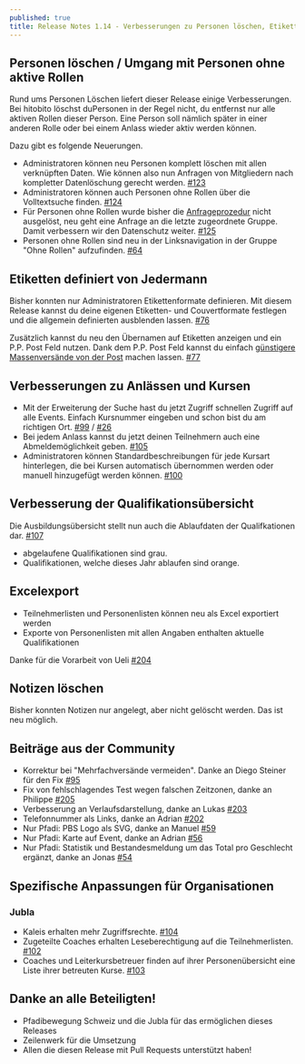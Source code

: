 ```yaml
---
published: true
title: Release Notes 1.14 - Verbesserungen zu Personen löschen, Etiketten und vielem mehr
---
```


## Personen löschen / Umgang mit Personen ohne aktive Rollen

Rund ums Personen Löschen liefert dieser Release einige Verbesserungen.
Bei hitobito löschst duPersonen in der Regel nicht,
du entfernst nur alle aktiven Rollen dieser Person.
Eine Person soll nämlich später in einer anderen Rolle oder bei einem Anlass
wieder aktiv werden können.

Dazu gibt es folgende Neuerungen.

* Administratoren können neu Personen komplett löschen mit allen verknüpften Daten.
Wie können also nun Anfragen von Mitgliedern nach kompletter Datenlöschung
gerecht werden. [#123](https://github.com/hitobito/hitobito/issues/123)
* Administratoren können auch Personen ohne Rollen über die Volltextsuche finden.
[#124](https://github.com/hitobito/hitobito/issues/124)
* Für Personen ohne Rollen wurde bisher die
[Anfrageprozedur](/blog/2016/01/release-datenschutz.html)
nicht ausgelöst, neu geht eine Anfrage an die letzte zugeordnete Gruppe. Damit
verbessern wir den Datenschutz weiter. [#125](https://github.com/hitobito/hitobito/issues/125)
* Personen ohne Rollen sind neu in der Linksnavigation in der Gruppe
"Ohne Rollen" aufzufinden. [#64](https://github.com/hitobito/hitobito/issues/64)

## Etiketten definiert von Jedermann

Bisher konnten nur Administratoren Etikettenformate definieren. Mit diesem
Release kannst du deine eigenen Etiketten- und Couvertformate festlegen und die
allgemein definierten ausblenden lassen. [#76](https://github.com/hitobito/hitobito/issues/76)

Zusätzlich kannst du neu den Übernamen auf Etiketten anzeigen
und ein P.P. Post Feld nutzen. Dank dem P.P. Post Feld kannst du einfach
[günstigere Massenversände von der Post](https://www.post.ch/de/geschaeftlich/themen-a-z/sendungen-frankieren/briefe-frankieren-inland/pp-frankierung)
machen lassen. [#77](https://github.com/hitobito/hitobito/issues/77)

## Verbesserungen zu Anlässen und Kursen

* Mit der Erweiterung der Suche hast du jetzt Zugriff schnellen Zugriff auf alle Events.
Einfach Kursnummer eingeben und schon bist du am richtigen Ort.
[#99](https://github.com/hitobito/hitobito/issues/99) /
[#26](https://github.com/hitobito/hitobito_pbs/issues/37)
* Bei jedem Anlass kannst du jetzt deinen Teilnehmern auch eine Abmeldemöglichkeit geben.
[#105](https://github.com/hitobito/hitobito/issues/105)
* Administratoren können Standardbeschreibungen für jede Kursart hinterlegen,
die bei Kursen automatisch übernommen werden oder manuell hinzugefügt werden können.
[#100](https://github.com/hitobito/hitobito/issues/100)


## Verbesserung der Qualifikationsübersicht

Die Ausbildungsübersicht stellt nun auch die Ablaufdaten der Qualifkationen dar.
[#107](https://github.com/hitobito/hitobito/issues/107)

* abgelaufene Qualifikationen sind grau.
* Qualifikationen, welche dieses Jahr ablaufen sind orange.

## Excelexport

* Teilnehmerlisten und Personenlisten können neu als Excel exportiert werden
* Exporte von Personenlisten mit allen Angaben enthalten aktuelle Qualifikationen

Danke für die Vorarbeit von Ueli [#204](https://github.com/hitobito/hitobito/pull/204)

## Notizen löschen

Bisher konnten Notizen nur angelegt, aber nicht gelöscht werden. Das ist neu möglich.

## Beiträge aus der Community

* Korrektur bei "Mehrfachversände vermeiden". Danke an Diego Steiner für den Fix
[#95](https://github.com/hitobito/hitobito/issues/95)
* Fix von fehlschlagendes Test wegen falschen Zeitzonen, danke an Philippe
[#205](https://github.com/hitobito/hitobito/pull/205)
* Verbesserung an Verlaufsdarstellung, danke an Lukas
[#203](https://github.com/hitobito/hitobito/pull/203)
* Telefonnummer als Links, danke an Adrian
[#202](https://github.com/hitobito/hitobito/pull/202)
* Nur Pfadi: PBS Logo als SVG, danke an Manuel
[#59](https://github.com/hitobito/hitobito_pbs/pull/59)
* Nur Pfadi: Karte auf Event, danke an Adrian
[#56](https://github.com/hitobito/hitobito_pbs/pull/56)
* Nur Pfadi: Statistik und Bestandesmeldung um das Total pro Geschlecht ergänzt, danke an Jonas
[#54](https://github.com/hitobito/hitobito_pbs/pull/54)



## Spezifische Anpassungen für Organisationen

### Jubla

* Kaleis erhalten mehr Zugriffsrechte.
[#104](https://github.com/hitobito/hitobito/issues/104)
* Zugeteilte Coaches erhalten Leseberechtigung auf die Teilnehmerlisten.
[#102](https://github.com/hitobito/hitobito/issues/102)
* Coaches und Leiterkursbetreuer finden auf ihrer Personenübersicht eine Liste
ihrer betreuten Kurse.
[#103](https://github.com/hitobito/hitobito/issues/103)

## Danke an alle Beteiligten!

* Pfadibewegung Schweiz und die Jubla für das ermöglichen dieses Releases
* Zeilenwerk für die Umsetzung
* Allen die diesen Release mit Pull Requests unterstützt haben!
